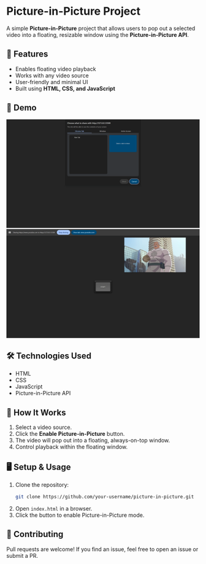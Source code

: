 # Picture-in-Picture Project

A simple **Picture-in-Picture** project that allows users to pop out a selected video into a floating, resizable window using the **Picture-in-Picture API**.

## 🚀 Features
- Enables floating video playback
- Works with any video source
- User-friendly and minimal UI
- Built using **HTML, CSS, and JavaScript**

## 🎥 Demo
![picture-in-picture](demo1.png)
![picture-in-picture](demo2.png)


## 🛠️ Technologies Used
- HTML
- CSS
- JavaScript
- Picture-in-Picture API

## 📸 How It Works
1. Select a video source.
2. Click the **Enable Picture-in-Picture** button.
3. The video will pop out into a floating, always-on-top window.
4. Control playback within the floating window.



## 🖥️ Setup & Usage
1. Clone the repository:
   ```sh
   git clone https://github.com/your-username/picture-in-picture.git
   ```
2. Open `index.html` in a browser.
3. Click the button to enable Picture-in-Picture mode.

## 🌟 Contributing
Pull requests are welcome! If you find an issue, feel free to open an issue or submit a PR.
